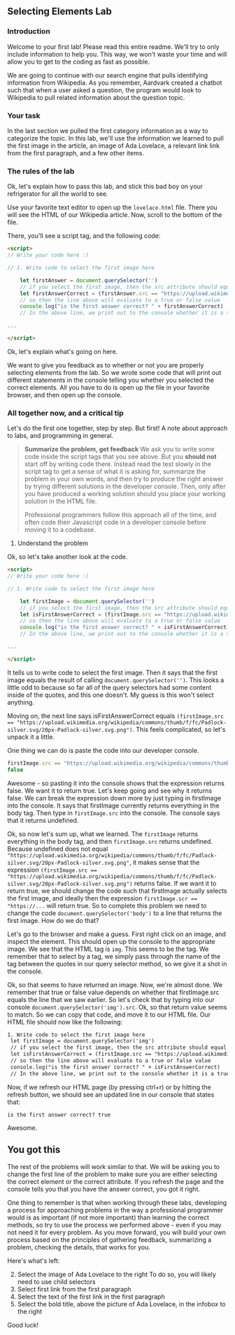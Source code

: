 ## Selecting Elements Lab

### Introduction

Welcome to your first lab!  Please read this entire readme.  We'll try to only include information to help you.  This way, we won't waste your time and will allow you to get to the coding as fast as possible.

We are going to continue with our search engine that pulls identifying information from Wikipedia.  As you remember, Aardvark created a chatbot such that when a user asked a question, the program would look to Wikipedia to pull related information about the question topic.


### Your task
In the last section we pulled the first category information as a way to categorize the topic.  In this lab, we'll use the information we learned to pull the first image in the article, an image of Ada Lovelace, a relevant link link from the first paragraph, and a few other items.

### The rules of the lab

Ok, let's explain how to pass this lab, and stick this bad boy on your refrigerator for all the world to see.

Use your favorite text editor to open up the `lovelace.html` file.  There you will see the HTML of our Wikipedia article.  Now, scroll to the bottom of the file.

There, you'll see a script tag, and the following code:

```html
<script>
// Write your code here :)

// 1. Write code to select the first image here

	let firstAnswer = document.querySelector('')
	// if you select the first image, then the src attribute should equal the url on the line below
	let firstAnswerCorrect = (firstAnswer.src == "https://upload.wikimedia.org/wikipedia/commons/thumb/f/fc/Padlock-silver.svg/20px-Padlock-silver.svg.png")
	// so then the line above will evaluate to a true or false value
	console.log("is the first answer correct? " + firstAnswerCorrect)
	// In the above line, we print out to the console whether it is a true or false statement

...

</script>
```

Ok, let's explain what's going on here.  

We want to give you feedback as to whether or not you are properly selecting elements from the lab.  So we wrote some code that will print out different statements in the console telling you whether you selected the correct elements.  All you have to do is open up the file in your favorite browser, and then open up the console.

### All together now, and a critical tip

Let's do the first one together, step by step.  But first! A note about approach to labs, and programming in general.

> **Summarize the problem, get feedback**  We ask you to write some code inside the script tags that you see above.  But you **should not** start off by writing code there.  Instead read the test slowly in the script tag to get a sense of what it is asking for, summarize the problem in your own words, and then try to produce the right answer by trying different solutions in the developer console.  Then, only after you have produced a working solution should you place your working solution in the HTML file.  
>
> Professional programmers follow this approach all of the time, and often code their Javascript code in a developer console before moving it to a codebase.

1. Understand the problem

Ok, so let's take another look at the code.

```html
<script>
// Write your code here :)

// 1. Write code to select the first image here

	let firstImage = document.querySelector('')
	// if you select the first image, then the src attribute should equal the url on the line below
	let isFirstAnswerCorrect = (firstImage.src == "https://upload.wikimedia.org/wikipedia/commons/thumb/f/fc/Padlock-silver.svg/20px-Padlock-silver.svg.png")
	// so then the line above will evaluate to a true or false value
	console.log("is the first answer correct? " + isFirstAnswerCorrect)
	// In the above line, we print out to the console whether it is a true or false statement

...

</script>
```

It tells us to write code to select the first image.  Then it says that the first image equals the result of calling `document.querySelector('')`.  This looks a little odd to because so far all of the query selectors had some content inside of the quotes, and this one doesn't.  My guess is this won't select anything.  

Moving on, the next line says isFirstAnswerCorrect equals `(firstImage.src == "https://upload.wikimedia.org/wikipedia/commons/thumb/f/fc/Padlock-silver.svg/20px-Padlock-silver.svg.png")`.  This feels complicated, so let's unpack it a little.  

One thing we can do is paste the code into our developer console.

```javascript
firstImage.src == "https://upload.wikimedia.org/wikipedia/commons/thumb/f/fc/Padlock-silver.svg/20px-Padlock-silver.svg.png"
false
```

Awesome - so pasting it into the console shows that the expression returns false.  We want it to return true.  Let's keep going and see why it returns false.  We can break the expression down more by just typing in firstImage into the console.  It says that firstImage currently returns everything in the body tag.  Then type in `firstImage.src` into the console.  The console says that it returns undefined.  

Ok, so now let's sum up, what we learned.  The `firstImage` returns everything in the body tag, and then `firstImage.src` returns undefined.  Because undefined does not equal `"https://upload.wikimedia.org/wikipedia/commons/thumb/f/fc/Padlock-silver.svg/20px-Padlock-silver.svg.png"`, it makes sense that the expression `(firstImage.src == "https://upload.wikimedia.org/wikipedia/commons/thumb/f/fc/Padlock-silver.svg/20px-Padlock-silver.svg.png")` returns false.  If we want it to return true, we should change the code such that firstImage actually selects the first image, and ideally then the expression `firstImage.scr == "https://...` will return true.  So to complete this problem we need to change the code `document.querySelector('body')` to a line that returns the first image.  How do we do that?

Let's go to the browser and make a guess.  First right click on an image, and inspect the element.  This should open up the console to the appropriate image.  We see that the HTML tag is `img`.  This seems to be the tag.  We remember that to select by a tag, we simply pass through the name of the tag between the quotes in our query selector method, so we give it a shot in the console.  

Ok, so that seems to have returned an image.  Now, we're almost done.  We remember that true or false value depends on whether that firstImage.src equals the line that we saw earlier.  So let's check that by typing into our console `document.querySelector('img').src`.  Ok, so that return value seems to match.  So we can copy that code, and move it to our HTML file.  Our HTML file should now like the following:

```html
1. Write code to select the first image here
 let firstImage = document.querySelector('img')
 // if you select the first image, then the src attribute should equal the url on the line below
 let isFirstAnswerCorrect = (firstImage.src == "https://upload.wikimedia.org/wikipedia/commons/thumb/f/fc/Padlock-silver.svg/20px-Padlock-silver.svg.png")
 // so then the line above will evaluate to a true or false value
 console.log("is the first answer correct? " + isFirstAnswerCorrect)
 // In the above line, we print out to the console whether it is a true or false statement
```

Now, if we refresh our HTML page (by pressing ctrl+r) or by hitting the refresh button, we should see an updated line in our console that states that:

`is the first answer correct? true`

Awesome.

## You got this

The rest of the problems will work similar to that.  We will be asking you to change the first line of the problem to make sure you are either selecting the correct element or the correct attribute.  If you refresh the page and the console tells you that you have the answer correct, you got it right.

One thing to remember is that when working through these labs, developing a process for approaching problems in the way a professional programmer would is as important (if not more important) than learning the correct methods, so try to use the process we performed above - even if you may not need it for every problem.  As you move forward, you will build your own process based on the principles of gathering feedback, summarizing a problem, checking the details, that works for you.

Here's what's left:

  2. Select the image of Ada Lovelace to the right
    To do so, you will likely need to use child selectors
  3. Select first link from the first paragraph
  4. Select the text of the first link in the first paragraph
  5. Select the bold title, above the picture of Ada Lovelace, in the infobox to the right

Good luck!

